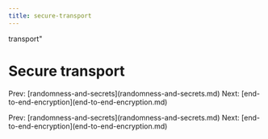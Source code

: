 ```yaml
---
title: secure-transport
---
```


transport\"

# Secure transport

Prev:
\[randomness-and-secrets](randomness-and-secrets.md)
Next:
\[end-to-end-encryption](end-to-end-encryption.md)

Prev:
\[randomness-and-secrets](randomness-and-secrets.md)
Next:
\[end-to-end-encryption](end-to-end-encryption.md)
